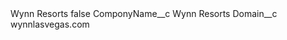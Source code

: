 <?xml version="1.0" encoding="UTF-8"?>
<CustomMetadata xmlns="http://soap.sforce.com/2006/04/metadata" xmlns:xsi="http://www.w3.org/2001/XMLSchema-instance" xmlns:xsd="http://www.w3.org/2001/XMLSchema">
    <label>Wynn Resorts</label>
    <protected>false</protected>
    <values>
        <field>ComponyName__c</field>
        <value xsi:type="xsd:string">Wynn Resorts</value>
    </values>
    <values>
        <field>Domain__c</field>
        <value xsi:type="xsd:string">wynnlasvegas.com</value>
    </values>
</CustomMetadata>
